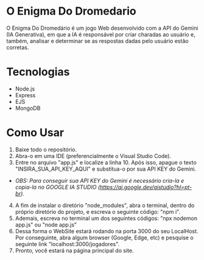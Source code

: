 # O Enigma Do Dromedario
O Enigma Do Dromedário é um jogo Web desenvolvido com a API do Gemini (IA Generativa), em que a IA é responsável por criar charadas ao usuário e, também, analisar e determinar se as respostas dadas pelo usuário estão corretas.

# Tecnologias
- Node.js
- Express
- EJS
- MongoDB

# Como Usar
1. Baixe todo o repositório.
2. Abra-o em uma IDE (preferencialmente o Visual Studio Code).
3. Entre no arquivo "app.js" e localize a linha 10. Após isso, apague o texto "INSIRA_SUA_API_KEY_AQUI" e substitua-o por sua API KEY do Gemini.
*  *OBS: Para conseguir sua API KEY do Gemini é necessário cria-la e copia-la no GOOGLE IA STUDIO (https://ai.google.dev/aistudio?hl=pt-br).*
4. A fim de instalar o diretório "node_modules", abra o terminal, dentro do próprio diretório do projeto, e escreva o seguinte código: "npm i".
5. Ademais, escreva no terminal um dos seguintes códigos: "npx nodemon app.js" ou "node app.js"
6. Dessa forma o WebSite estará rodando na porta 3000 do seu LocalHost. Por conseguinte, abra algum browser (Google, Edge, etc) e pesquise o seguinte link "localhost:3000/jogadores".
7. Pronto, você estará na página principal do site.

